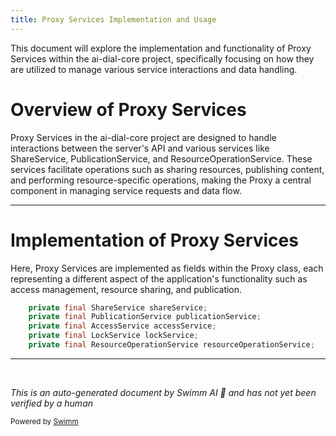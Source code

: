 ```yaml
---
title: Proxy Services Implementation and Usage
---
```

This document will explore the implementation and functionality of Proxy Services within the ai-dial-core project, specifically focusing on how they are utilized to manage various service interactions and data handling.

# Overview of Proxy Services

Proxy Services in the ai-dial-core project are designed to handle interactions between the server's API and various services like ShareService, PublicationService, and ResourceOperationService. These services facilitate operations such as sharing resources, publishing content, and performing resource-specific operations, making the Proxy a central component in managing service requests and data flow.

<SwmSnippet path="/src/main/java/com/epam/aidial/core/Proxy.java" line="81">

---

# Implementation of Proxy Services

Here, Proxy Services are implemented as fields within the Proxy class, each representing a different aspect of the application's functionality such as access management, resource sharing, and publication.

```java
    private final ShareService shareService;
    private final PublicationService publicationService;
    private final AccessService accessService;
    private final LockService lockService;
    private final ResourceOperationService resourceOperationService;
```

---

</SwmSnippet>

&nbsp;

*This is an auto-generated document by Swimm AI 🌊 and has not yet been verified by a human*

<SwmMeta version="3.0.0" repo-id="Z2l0aHViJTNBJTNBYWktZGlhbC1jb3JlJTNBJTNBc3dpbW1pbw==" repo-name="ai-dial-core"><sup>Powered by [Swimm](/)</sup></SwmMeta>
